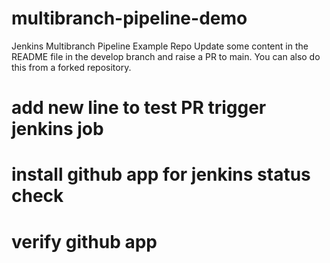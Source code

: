 # multibranch-pipeline-demo
Jenkins Multibranch Pipeline Example Repo 
Update some content in the README file in the develop branch and raise a PR to main. You can also do this from a forked repository.
# add new line to test PR trigger jenkins job
# install github app for jenkins status check
# verify github app 
